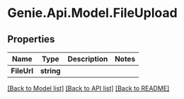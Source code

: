 # Genie.Api.Model.FileUpload

## Properties

Name | Type | Description | Notes
------------ | ------------- | ------------- | -------------
**FileUrl** | **string** |  | 

[[Back to Model list]](../README.md#documentation-for-models) [[Back to API list]](../README.md#documentation-for-api-endpoints) [[Back to README]](../README.md)

